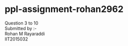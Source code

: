 # ppl-assignment-rohan2962
Question 3 to 10<br>
Submitted by :-<br>
Rohan M Rayaraddi<br>
IIT2015032
